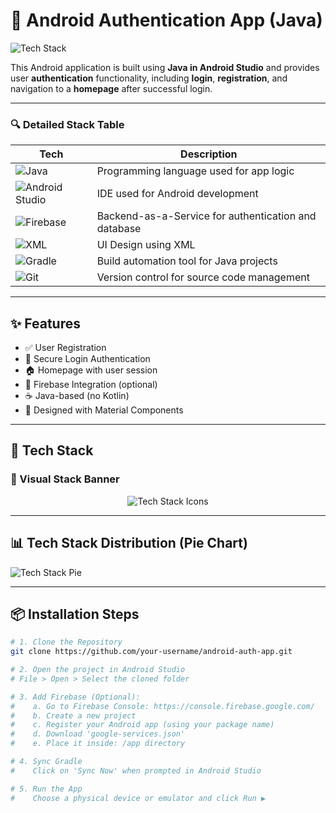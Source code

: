 # 📱 Android Authentication App (Java)

![Tech Stack](https://img.shields.io/badge/Built%20With-Java%20%7C%20Android%20Studio%20%7C%20Firebase-0e76a8?style=for-the-badge&logo=android&logoColor=white)

This Android application is built using **Java in Android Studio** and provides user **authentication** functionality, including **login**, **registration**, and navigation to a **homepage** after successful login.

---

### 🔍 Detailed Stack Table

| Tech              | Description                                           |
|-------------------|-------------------------------------------------------|
| ![Java](https://img.shields.io/badge/Java-ED8B00?style=flat-square&logo=java&logoColor=white) | Programming language used for app logic |
| ![Android Studio](https://img.shields.io/badge/Android%20Studio-3DDC84?style=flat-square&logo=android-studio&logoColor=white) | IDE used for Android development |
| ![Firebase](https://img.shields.io/badge/Firebase-FFCA28?style=flat-square&logo=firebase&logoColor=black) | Backend-as-a-Service for authentication and database |
| ![XML](https://img.shields.io/badge/XML%20Layouts-42A5F5?style=flat-square&logo=html5&logoColor=white) | UI Design using XML |
| ![Gradle](https://img.shields.io/badge/Gradle-02303A?style=flat-square&logo=gradle&logoColor=white) | Build automation tool for Java projects |
| ![Git](https://img.shields.io/badge/Git-F05032?style=flat-square&logo=git&logoColor=white) | Version control for source code management |

---




## ✨ Features

- ✅ User Registration  
- 🔐 Secure Login Authentication  
- 🏠 Homepage with user session  
- 🔗 Firebase Integration (optional)  
- ☕ Java-based (no Kotlin)  
- 🎨 Designed with Material Components  

---

## 🧰 Tech Stack

### 🔷 Visual Stack Banner

<p align="center">
  <img src="https://skillicons.dev/icons?i=java,androidstudio,firebase,gradle,git" alt="Tech Stack Icons" />
</p>

---
## 📊 Tech Stack Distribution (Pie Chart)

![Tech Stack Pie](https://quickchart.io/chart?c=%7B%22type%22%3A%22pie%22%2C%22data%22%3A%7B%22labels%22%3A%5B%22Java%22%2C%22Firebase%22%2C%22XML%20Layouts%22%5D%2C%22datasets%22%3A%5B%7B%22data%22%3A%5B50%2C30%2C20%5D%2C%22backgroundColor%22%3A%5B%22%23f7df1e%22%2C%22%23ffca28%22%2C%22%2342a5f5%22%5D%7D%5D%7D%2C%22options%22%3A%7B%22plugins%22%3A%7B%22legend%22%3A%7B%22position%22%3A%22bottom%22%7D%7D%7D%7D)

---


## 📦 Installation Steps

```bash
# 1. Clone the Repository
git clone https://github.com/your-username/android-auth-app.git

# 2. Open the project in Android Studio
# File > Open > Select the cloned folder

# 3. Add Firebase (Optional):
#    a. Go to Firebase Console: https://console.firebase.google.com/
#    b. Create a new project
#    c. Register your Android app (using your package name)
#    d. Download 'google-services.json'
#    e. Place it inside: /app directory

# 4. Sync Gradle
#    Click on 'Sync Now' when prompted in Android Studio

# 5. Run the App
#    Choose a physical device or emulator and click Run ▶️

